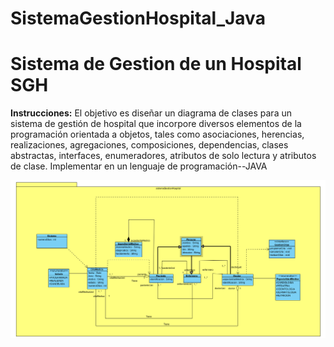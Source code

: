 # SistemaGestionHospital_Java
# Sistema de Gestion de un Hospital SGH
**Instrucciones:**
El objetivo es diseñar un diagrama de clases para un sistema de gestión de hospital que incorpore diversos elementos de la programación orientada a objetos, tales como asociaciones, herencias, realizaciones, agregaciones, composiciones, dependencias, clases abstractas, interfaces, enumeradores, atributos de solo lectura y atributos de clase.
Implementar en un lenguaje de programación--JAVA
<div align="center"><img src="https://raw.githubusercontent.com/Jxel117/SGH/main/imagen_2024-05-21_100109903.png"></summary><br>
<br>
